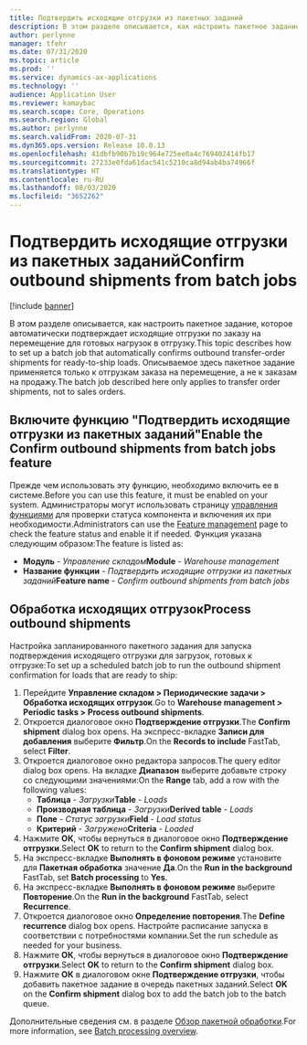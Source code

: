 ```yaml
---
title: Подтвердить исходящие отгрузки из пакетных заданий
description: В этом разделе описывается, как настроить пакетное задание, которое автоматически подтверждает исходящие отгрузки по заказу на перемещение для готовых нагрузок в отгрузку.
author: perlynne
manager: tfehr
ms.date: 07/31/2020
ms.topic: article
ms.prod: ''
ms.service: dynamics-ax-applications
ms.technology: ''
audience: Application User
ms.reviewer: kamaybac
ms.search.scope: Core, Operations
ms.search.region: Global
ms.author: perlynne
ms.search.validFrom: 2020-07-31
ms.dyn365.ops.version: Release 10.0.13
ms.openlocfilehash: 41dbfb90b7b19c964e725ee0a4c769402414fb17
ms.sourcegitcommit: 27233e0fda61dac541c5210ca8d94ab4ba74966f
ms.translationtype: HT
ms.contentlocale: ru-RU
ms.lasthandoff: 08/03/2020
ms.locfileid: "3652262"
---
```

# <a name="confirm-outbound-shipments-from-batch-jobs"></a><span data-ttu-id="16f60-103">Подтвердить исходящие отгрузки из пакетных заданий</span><span class="sxs-lookup"><span data-stu-id="16f60-103">Confirm outbound shipments from batch jobs</span></span>

[!include [banner](../includes/banner.md)]

<span data-ttu-id="16f60-104">В этом разделе описывается, как настроить пакетное задание, которое автоматически подтверждает исходящие отгрузки по заказу на перемещение для готовых нагрузок в отгрузку.</span><span class="sxs-lookup"><span data-stu-id="16f60-104">This topic describes how to set up a batch job that automatically confirms outbound transfer-order shipments for ready-to-ship loads.</span></span> <span data-ttu-id="16f60-105">Описываемое здесь пакетное задание применяется только к отгрузкам заказа на перемещение, а не к заказам на продажу.</span><span class="sxs-lookup"><span data-stu-id="16f60-105">The batch job described here only applies to transfer order shipments, not to sales orders.</span></span>

## <a name="enable-the-confirm-outbound-shipments-from-batch-jobs-feature"></a><span data-ttu-id="16f60-106">Включите функцию "Подтвердить исходящие отгрузки из пакетных заданий"</span><span class="sxs-lookup"><span data-stu-id="16f60-106">Enable the Confirm outbound shipments from batch jobs feature</span></span>

<span data-ttu-id="16f60-107">Прежде чем использовать эту функцию, необходимо включить ее в системе.</span><span class="sxs-lookup"><span data-stu-id="16f60-107">Before you can use this feature, it must be enabled on your system.</span></span> <span data-ttu-id="16f60-108">Администраторы могут использовать страницу [управления функциями](../../fin-ops-core/fin-ops/get-started/feature-management/feature-management-overview.md) для проверки статуса компонента и включения их при необходимости.</span><span class="sxs-lookup"><span data-stu-id="16f60-108">Administrators can use the [Feature management](../../fin-ops-core/fin-ops/get-started/feature-management/feature-management-overview.md) page to check the feature status and enable it if needed.</span></span> <span data-ttu-id="16f60-109">Функция указана следующим образом:</span><span class="sxs-lookup"><span data-stu-id="16f60-109">The feature is listed as:</span></span>

- <span data-ttu-id="16f60-110">**Модуль** - *Управление складом*</span><span class="sxs-lookup"><span data-stu-id="16f60-110">**Module** - *Warehouse management*</span></span>
- <span data-ttu-id="16f60-111">**Название функции** - *Подтвердить исходящие отгрузки из пакетных заданий*</span><span class="sxs-lookup"><span data-stu-id="16f60-111">**Feature name** - *Confirm outbound shipments from batch jobs*</span></span>

## <a name="process-outbound-shipments"></a><span data-ttu-id="16f60-112">Обработка исходящих отгрузок</span><span class="sxs-lookup"><span data-stu-id="16f60-112">Process outbound shipments</span></span>

<span data-ttu-id="16f60-113">Настройка запланированного пакетного задания для запуска подтверждения исходящего отгрузки для загрузок, готовых к отгрузке:</span><span class="sxs-lookup"><span data-stu-id="16f60-113">To set up a scheduled batch job to run the outbound shipment confirmation for loads that are ready to ship:</span></span>

1. <span data-ttu-id="16f60-114">Перейдите **Управление складом \> Периодические задачи \> Обработка исходящих отгрузок**.</span><span class="sxs-lookup"><span data-stu-id="16f60-114">Go to **Warehouse management \> Periodic tasks \> Process outbound shipments**.</span></span>
1. <span data-ttu-id="16f60-115">Откроется диалоговое окно **Подтверждение отгрузки**.</span><span class="sxs-lookup"><span data-stu-id="16f60-115">The **Confirm shipment** dialog box opens.</span></span> <span data-ttu-id="16f60-116">На экспресс-вкладке **Записи для добавления** выберите **Фильтр**.</span><span class="sxs-lookup"><span data-stu-id="16f60-116">On the **Records to include** FastTab, select **Filter**.</span></span>
1. <span data-ttu-id="16f60-117">Откроется диалоговое окно редактора запросов.</span><span class="sxs-lookup"><span data-stu-id="16f60-117">The query editor dialog box opens.</span></span> <span data-ttu-id="16f60-118">На вкладке **Диапазон** выберите добавьте строку со следующими значениями:</span><span class="sxs-lookup"><span data-stu-id="16f60-118">On the **Range** tab, add a row with the following values:</span></span>
    - <span data-ttu-id="16f60-119">**Таблица** - *Загрузки*</span><span class="sxs-lookup"><span data-stu-id="16f60-119">**Table** - *Loads*</span></span>
    - <span data-ttu-id="16f60-120">**Производная таблица** - *Загрузки*</span><span class="sxs-lookup"><span data-stu-id="16f60-120">**Derived table** - *Loads*</span></span>
    - <span data-ttu-id="16f60-121">**Поле** - *Статус загрузки*</span><span class="sxs-lookup"><span data-stu-id="16f60-121">**Field** - *Load status*</span></span>
    - <span data-ttu-id="16f60-122">**Критерий** - *Загружено*</span><span class="sxs-lookup"><span data-stu-id="16f60-122">**Criteria** - *Loaded*</span></span>
1. <span data-ttu-id="16f60-123">Нажмите **ОК**, чтобы вернуться в диалоговое окно **Подтверждение отгрузки**.</span><span class="sxs-lookup"><span data-stu-id="16f60-123">Select **OK** to return to the **Confirm shipment** dialog box.</span></span>
1. <span data-ttu-id="16f60-124">На экспресс-вкладке **Выполнять в фоновом режиме** установите для **Пакетная обработка** значение **Да**.</span><span class="sxs-lookup"><span data-stu-id="16f60-124">On the **Run in the background** FastTab, set **Batch processing** to **Yes**.</span></span>
1. <span data-ttu-id="16f60-125">На экспресс-вкладке **Выполнять в фоновом режиме** выберите **Повторение**.</span><span class="sxs-lookup"><span data-stu-id="16f60-125">On the **Run in the background** FastTab, select **Recurrence**.</span></span>
1. <span data-ttu-id="16f60-126">Откроется диалоговое окно **Определение повторения**.</span><span class="sxs-lookup"><span data-stu-id="16f60-126">The **Define recurrence** dialog box opens.</span></span> <span data-ttu-id="16f60-127">Настройте расписание запуска в соответствии с потребностями компании.</span><span class="sxs-lookup"><span data-stu-id="16f60-127">Set the run schedule as needed for your business.</span></span>
1. <span data-ttu-id="16f60-128">Нажмите **ОК**, чтобы вернуться в диалоговое окно **Подтверждение отгрузки**.</span><span class="sxs-lookup"><span data-stu-id="16f60-128">Select **OK** to return to the **Confirm shipment** dialog box.</span></span>
1. <span data-ttu-id="16f60-129">Нажмите **ОК** в диалоговом окне **Подтверждение отгрузки**, чтобы добавить пакетное задание в очередь пакетных заданий.</span><span class="sxs-lookup"><span data-stu-id="16f60-129">Select **OK** on the **Confirm shipment** dialog box to add the batch job to the batch queue.</span></span>

<span data-ttu-id="16f60-130">Дополнительные сведения см. в разделе [Обзор пакетной обработки](../../fin-ops-core/dev-itpro/sysadmin/batch-processing-overview.md).</span><span class="sxs-lookup"><span data-stu-id="16f60-130">For more information, see [Batch processing overview](../../fin-ops-core/dev-itpro/sysadmin/batch-processing-overview.md).</span></span>
